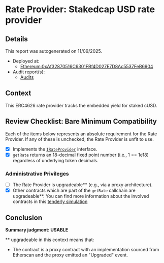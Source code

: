 
# Rate Provider: Stakedcap USD rate provider

## Details
This report was autogenerated on 11/09/2025.

- Deployed at:
    - [Ethereum:0xAf32870516C6301FBf4D027E7D8Ac5537FeB6904](https://etherscan.io/address/0xAf32870516C6301FBf4D027E7D8Ac5537FeB6904)
- Audit report(s):
    - [Audits](https://docs.cap.app/resources/audits)

## Context
This ERC4626 rate provider tracks the embedded yield for staked cUSD.

## Review Checklist: Bare Minimum Compatibility
Each of the items below represents an absolute requirement for the Rate Provider. If any of these is unchecked, the Rate Provider is unfit to use.

- [x] Implements the [`IRateProvider`](https://github.com/balancer/balancer-v2-monorepo/blob/bc3b3fee6e13e01d2efe610ed8118fdb74dfc1f2/pkg/interfaces/contracts/pool-utils/IRateProvider.sol) interface.
- [x] `getRate` returns an 18-decimal fixed point number (i.e., 1 == 1e18) regardless of underlying token decimals.

### Administrative Privileges
- [ ] The Rate Provider is upgradeable** (e.g., via a proxy architecture).
- [x] Other contracts which are part of the `getRate` callchain are upgradeable**. You can find more information
   about the involved contracts in this [tenderly simulation](https://www.tdly.co/shared/simulation/1b55fb04-65ef-437c-a6a0-eed9f11b30f5)

## Conclusion
**Summary judgment: USABLE**

** upgradeable in this context means that:
- The contract is a proxy contract with an implementation sourced from Etherscan and the proxy emitted an "Upgraded" event.
    
